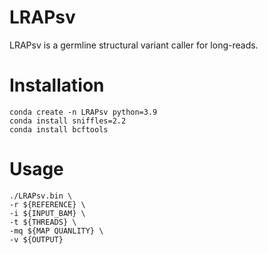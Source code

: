 # LRAPsv
LRAPsv is a germline structural variant caller for long-reads. 

# Installation
```
conda create -n LRAPsv python=3.9
conda install sniffles=2.2
conda install bcftools
```

# Usage
```
./LRAPsv.bin \
-r ${REFERENCE} \
-i ${INPUT_BAM} \
-t ${THREADS} \
-mq ${MAP QUANLITY} \
-v ${OUTPUT}
```
